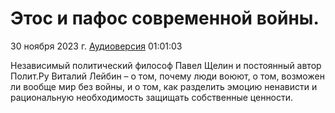 # Этос и пафос современной войны.

30 ноября 2023 г. [Аудиоверсия](https://www.youtube.com/watch?v=koXQaj79PF4) 01:01:03

Независимый политический философ Павел Щелин и постоянный автор Полит.Ру Виталий Лейбин – о том, почему люди воюют, о том, возможен ли вообще мир без войны,
и о том, как разделить эмоцию ненависти и рациональную необходимость защищать собственные ценности.
